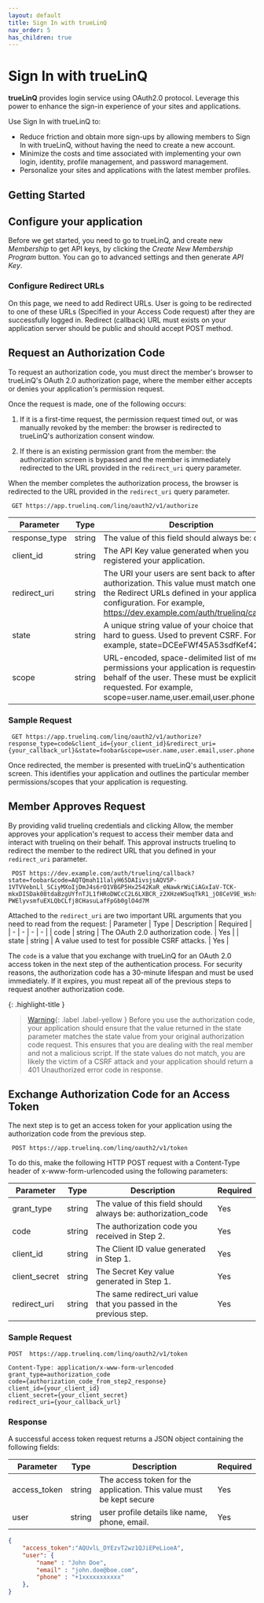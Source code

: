 ```yaml
---
layout: default
title: Sign In with trueLinQ
nav_order: 5
has_children: true
---
```

# Sign In with trueLinQ
**trueLinQ** provides login service using OAuth2.0 protocol. Leverage this power to enhance the sign-in experience of your sites and applications.

Use Sign In with trueLinQ to:
* Reduce friction and obtain more sign-ups by allowing members to Sign In with trueLinQ, without having the need to create a new account.
* Minimize the costs and time associated with implementing your own login, identity, profile management, and password management.
* Personalize your sites and applications with the latest member profiles.

## Getting Started

## Configure your application
Before we get started, you need to go to trueLinQ, and create new _Membership_ to get API keys, by clicking the _Create New Membership Program_ button. You can go to advanced settings and then generate _API Key_.

### Configure Redirect URLs
On this page, we need to add Redirect URLs. User is going to be redirected to one of these URLs (Specified in your Access Code request) after they are successfully logged in. 
Redirect (callback) URL must exists on your application server should be public and should accept POST method.


## Request an Authorization Code

To request an authorization code, you must direct the member's browser to trueLinQ's OAuth 2.0 authorization page, where the member either accepts or denies your application's permission request.

Once the request is made, one of the following occurs:

1. If it is a first-time request, the permission request timed out, or was manually revoked by the member: the browser is redirected to trueLinQ's authorization consent window.

2. If there is an existing permission grant from the member: the authorization screen is bypassed and the member is immediately redirected to the URL provided in the `redirect_uri` query parameter.

When the member completes the authorization process, the browser is redirected to the URL provided in the `redirect_uri` query parameter.

```
 GET https://app.truelinq.com/linq/oauth2/v1/authorize 
```

|   Parameter	    | Type      | Description                                       | Required  |
|   -               |   -       |   -                                               |   -       |
| response_type	| string    |	The value of this field should always be: code  |   Yes     |
| client_id	    | string    |	The API Key value generated when you registered your application.  |   Yes     |
| redirect_uri	| string    |	The URI your users are sent back to after authorization. This value must match one of the Redirect URLs defined in your application configuration. For example, https://dev.example.com/auth/truelinq/callback  |   Yes     |
| state	        | string    |	A unique string value of your choice that is hard to guess. Used to prevent CSRF. For example, state=DCEeFWf45A53sdfKef424.  |   Yes     |
| scope	| string    |	URL-encoded, space-delimited list of member permissions your application is requesting on behalf of the user. These must be explicitly requested. For example, scope=user.name,user.email,user.phone  |   Yes     |

### Sample Request
```
 GET https://app.truelinq.com/linq/oauth2/v1/authorize?response_type=code&client_id={your_client_id}&redirect_uri={your_callback_url}&state=foobar&scope=user.name,user.email,user.phone    
```

Once redirected, the member is presented with trueLinQ's authentication screen. This identifies your application and outlines the particular member permissions/scopes that your application is requesting.

## Member Approves Request
By providing valid truelinq credentials and clicking Allow, the member approves your application's request to access their member data and interact with truelinq on their behalf. This approval instructs truelinq to redirect the member to the redirect URL that you defined in your `redirect_uri` parameter.

```
 POST https://dev.example.com/auth/truelinq/callback?state=foobar&code=AQTQmah11lalyH65DAIivsjsAQV5P-1VTVVebnLl_SCiyMXoIjDmJ4s6rO1VBGP5Hx2542KaR_eNawkrWiCiAGxIaV-TCK-mkxDISDak08tdaBzgUYfnTJL1fHRoDWCcC2L6LXBCR_z2XHzeWSuqTkR1_jO8CeV9E_WshsJBgE-PWElyvsmfuEXLQbCLfj8CHasuLafFpGb0glO4d7M
```

Attached to the `redirect_uri`  are two important URL arguments that you need to read from the request:
|   Parameter	    | Type      | Description                                       | Required  |
|   -               |   -       |   -                                               |   -       |
| code	            | string    |	 The OAuth 2.0 authorization code.              |   Yes     |
| state	            | string    |	A value used to test for possible CSRF attacks. |   Yes     |

The `code` is a value that you exchange with trueLinQ for an OAuth 2.0 access token in the next step of the authentication process. For security reasons, the authorization code has a 30-minute lifespan and must be used immediately. If it expires, you must repeat all of the previous steps to request another authorization code.

{: .highlight-title }
>[Warning](){: .label .label-yellow } Before you use the authorization code, your application should ensure that the value returned in the state parameter matches the state value from your original authorization code request. This ensures that you are dealing with the real member and not a malicious script. If the state values do not match, you are likely the victim of a CSRF attack and your application should return a 401 Unauthorized error code in response.



## Exchange Authorization Code for an Access Token

The next step is to get an access token for your application using the authorization code from the previous step.

```
 POST https://app.truelinq.com/linq/oauth2/v1/token
```
To do this, make the following HTTP POST request with a Content-Type header of x-www-form-urlencoded using the following parameters:

|   Parameter	    | Type      | Description                                       | Required  |
|   -               |   -       |   -                                               |   -       |
| grant_type	    | string    |   The value of this field should always be: authorization_code             |   Yes     |
| code	            | string    |	The authorization code you received in Step 2. |   Yes     |
| client_id	        | string    |	The Client ID value generated in Step 1. |   Yes     |
| client_secret	    | string    |	The Secret Key value generated in Step 1. |   Yes     |
| redirect_uri	    | string    |	The same redirect_uri value that you passed in the previous step. |   Yes     |


### Sample Request
```
POST  https://app.truelinq.com/linq/oauth2/v1/token
 
Content-Type: application/x-www-form-urlencoded
grant_type=authorization_code
code={authorization_code_from_step2_response}
client_id={your_client_id}
client_secret={your_client_secret}
redirect_uri={your_callback_url}
```
### Response
A successful access token request returns a JSON object containing the following fields:


|   Parameter	    | Type      | Description                                       | Required  |
|   -               |   -       |   -                                               |   -       |
| access_token	    | string    |   The access token for the application. This value must be kept secure              |   Yes     |
| user	            | string    |	user profile details like name, phone, email. |   Yes     |

```json
{  
    "access_token":"AQUvlL_DYEzvT2wz1QJiEPeLioeA",
    "user": {
        "name" : "John Doe",
        "email" : "john.doe@boe.com",
        "phone" : "+1xxxxxxxxxxx"
    },
}
```